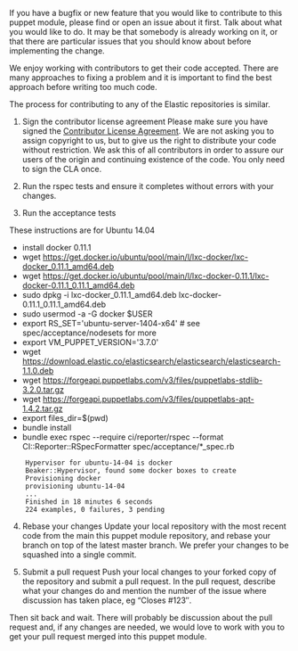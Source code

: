 If you have a bugfix or new feature that you would like to contribute to this puppet module, please find or open an issue about it first. Talk about what you would like to do. It may be that somebody is already working on it, or that there are particular issues that you should know about before implementing the change.

We enjoy working with contributors to get their code accepted. There are many approaches to fixing a problem and it is important to find the best approach before writing too much code.

The process for contributing to any of the Elastic repositories is similar.

1. Sign the contributor license agreement
Please make sure you have signed the [Contributor License Agreement](http://www.elastic.co/contributor-agreement/). We are not asking you to assign copyright to us, but to give us the right to distribute your code without restriction. We ask this of all contributors in order to assure our users of the origin and continuing existence of the code. You only need to sign the CLA once.

2. Run the rspec tests and ensure it completes without errors with your changes.

3. Run the acceptance tests

These instructions are for Ubuntu 14.04

* install docker 0.11.1 
 * wget https://get.docker.io/ubuntu/pool/main/l/lxc-docker/lxc-docker_0.11.1_amd64.deb
 * wget https://get.docker.io/ubuntu/pool/main/l/lxc-docker-0.11.1/lxc-docker-0.11.1_0.11.1_amd64.deb
 * sudo dpkg -i lxc-docker_0.11.1_amd64.deb lxc-docker-0.11.1_0.11.1_amd64.deb
 * sudo usermod -a -G docker $USER
* export RS_SET='ubuntu-server-1404-x64' # see spec/acceptance/nodesets for more
* export VM_PUPPET_VERSION='3.7.0'
* wget https://download.elastic.co/elasticsearch/elasticsearch/elasticsearch-1.1.0.deb
* wget https://forgeapi.puppetlabs.com/v3/files/puppetlabs-stdlib-3.2.0.tar.gz
* wget https://forgeapi.puppetlabs.com/v3/files/puppetlabs-apt-1.4.2.tar.gz
* export files_dir=$(pwd)
* bundle install
* bundle exec rspec --require ci/reporter/rspec --format CI::Reporter::RSpecFormatter spec/acceptance/*_spec.rb

```
    Hypervisor for ubuntu-14-04 is docker
    Beaker::Hypervisor, found some docker boxes to create
    Provisioning docker
    provisioning ubuntu-14-04
    ...
    Finished in 18 minutes 6 seconds
    224 examples, 0 failures, 3 pending
```

4. Rebase your changes
Update your local repository with the most recent code from the main this puppet module repository, and rebase your branch on top of the latest master branch. We prefer your changes to be squashed into a single commit.

5. Submit a pull request
Push your local changes to your forked copy of the repository and submit a pull request. In the pull request, describe what your changes do and mention the number of the issue where discussion has taken place, eg “Closes #123″.

Then sit back and wait. There will probably be discussion about the pull request and, if any changes are needed, we would love to work with you to get your pull request merged into this puppet module.
